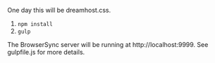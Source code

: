 One day this will be dreamhost.css.

1. `npm install`
2. `gulp`

The BrowserSync server will be running at http://localhost:9999. See gulpfile.js for more details.

